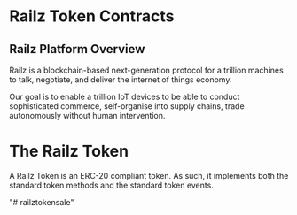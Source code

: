 # Railz Token Contracts 

## Railz Platform Overview

Railz is a blockchain-based next-generation protocol for a trillion machines to 
talk, negotiate, and deliver the internet of things economy.

Our goal is to enable a trillion IoT devices to be able to conduct sophisticated commerce, self-organise into supply chains, trade autonomously without human intervention.


# The Railz Token

A Railz Token is an ERC-20 compliant token.
As such, it implements both the standard token methods and the standard token events.


"# railztokensale" 
